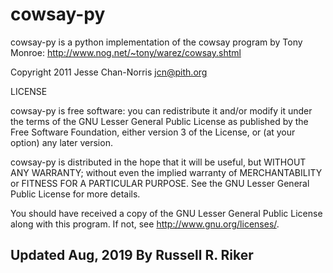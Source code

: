 
# cowsay-py

cowsay-py is a python implementation of the cowsay program by Tony Monroe: http://www.nog.net/~tony/warez/cowsay.shtml

Copyright 2011 Jesse Chan-Norris <jcn@pith.org>


LICENSE

cowsay-py is free software: you can redistribute it and/or modify
it under the terms of the GNU Lesser General Public License as published by
the Free Software Foundation, either version 3 of the License, or
(at your option) any later version.

cowsay-py is distributed in the hope that it will be useful,
but WITHOUT ANY WARRANTY; without even the implied warranty of
MERCHANTABILITY or FITNESS FOR A PARTICULAR PURPOSE.  See the
GNU Lesser General Public License for more details.

You should have received a copy of the GNU Lesser General Public License
along with this program.  If not, see <http://www.gnu.org/licenses/>.

## Updated Aug, 2019 By Russell R. Riker


